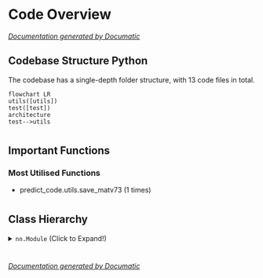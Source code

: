 # Code Overview

[_Documentation generated by Documatic_](https://www.documatic.com)

<!---Documatic-section-Codebase Structure Python-start--->
## Codebase Structure Python

The codebase has a single-depth folder structure,
                with 13 code files in total.

<!---Documatic-block-system_architecture-start--->
```mermaid
flowchart LR
utils([utils])
test([test])
architecture
test-->utils
```
<!---Documatic-block-system_architecture-end--->

# #
<!---Documatic-section-Codebase Structure Python-end--->

<!---Documatic-section-Important Functions-start--->
## Important Functions

<!---Documatic-block-important_funcs-start--->
<!---Documatic-block-most_used_funcs-start--->
### Most Utilised Functions

* predict_code.utils.save_matv73 (1 times)
<!---Documatic-block-most_used_funcs-end--->
<!---Documatic-block-important_funcs-end--->

# #
<!---Documatic-section-Important Functions-end--->

<!---Documatic-section-Class Hierarchy-start--->
## Class Hierarchy

<!---Documatic-block-nn.Module-start--->
<details>
	<summary><code>nn.Module</code> (Click to Expand!)</summary>

* predict_code.architecture.Restormer.BiasFree_LayerNorm
* predict_code.architecture.Restormer.FeedForward
* predict_code.architecture.Restormer.LayerNorm
* predict_code.architecture.Restormer.WithBias_LayerNorm
* predict_code.architecture.hinet.HINet
* predict_code.architecture.hinet.SAM
* predict_code.architecture.hinet.Subspace
* predict_code.architecture.hinet.UNetConvBlock
* predict_code.architecture.hinet.UNetUpBlock
* predict_code.architecture.hinet.skip_blocks
</details>
<!---Documatic-block-nn.Module-end--->

# #
<!---Documatic-section-Class Hierarchy-end--->

[_Documentation generated by Documatic_](https://www.documatic.com)